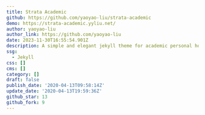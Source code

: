 ```yaml
---
title: Strata Academic
github: https://github.com/yaoyao-liu/strata-academic
demo: https://strata-academic.yyliu.net/
author: yaoyao-liu
author_link: https://github.com/yaoyao-liu
date: 2023-11-30T16:55:54.901Z
description: A simple and elegant jekyll theme for academic personal homepage
ssg:
  - Jekyll
css: []
cms: []
category: []
draft: false
publish_date: '2020-04-13T09:58:14Z'
update_date: '2020-04-13T19:59:36Z'
github_star: 13
github_fork: 9
---
```

